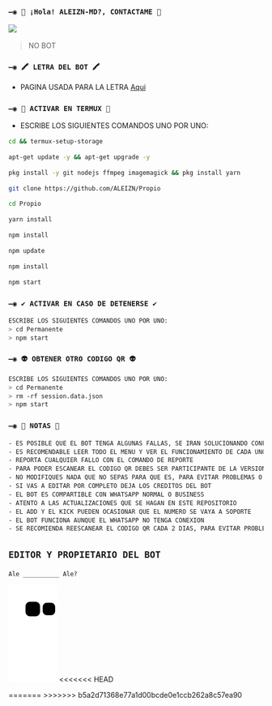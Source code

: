 
### `—◉ 👑 ¡Hola! ALEIZN-MD?, CONTACTAME 👑`
<a href="http://wa.me/+5959843037848" target="blank"><img src="https://img.shields.io/badge/Ale-25D366?style=for-the-badge&logo=whatsapp&logoColor=white" /></a>
> NO BOT

### `—◉ 🖍 LETRA DEL BOT 🖍`
- PAGINA USADA PARA LA LETRA [Aqui](https://smiley.cool/es/weirdmaker.php)


### `—◉ 👾 ACTIVAR EN TERMUX 👾` 
- ESCRIBE LOS SIGUIENTES COMANDOS UNO POR UNO:
```bash
cd && termux-setup-storage
```

```bash
apt-get update -y && apt-get upgrade -y
```

```bash
pkg install -y git nodejs ffmpeg imagemagick && pkg install yarn
```

```bash
git clone https://github.com/ALEIZN/Propio
```

```bash
cd Propio
```

```bash
yarn install
```

```bash
npm install
```

```bash
npm update
```

```bash
npm install
```

```bash
npm start
```

### 

### `—◉ ✔️ ACTIVAR EN CASO DE DETENERSE ✔️`
```bash
ESCRIBE LOS SIGUIENTES COMANDOS UNO POR UNO:
> cd Permanente
> npm start
```

### `—◉ 👽 OBTENER OTRO CODIGO QR 👽`
```bash
ESCRIBE LOS SIGUIENTES COMANDOS UNO POR UNO:
> cd Permanente
> rm -rf session.data.json
> npm start
```


### `—◉ 📝 NOTAS 📝`
```bash
- ES POSIBLE QUE EL BOT TENGA ALGUNAS FALLAS, SE IRAN SOLUCIONANDO CONFORME SE VAYAN DETECTANDO
- ES RECOMENDABLE LEER TODO EL MENU Y VER EL FUNCIONAMIENTO DE CADA UNO DE LOS COMANDOS
- REPORTA CUALQUIER FALLO CON EL COMANDO DE REPORTE 
- PARA PODER ESCANEAR EL CODIGO QR DEBES SER PARTICIPANTE DE LA VERSION MULTI-DEVICE (BETA) DE WHATSAPP
- NO MODIFIQUES NADA QUE NO SEPAS PARA QUE ES, PARA EVITAR PROBLEMAS O ERRORES
- SI VAS A EDITAR POR COMPLETO DEJA LOS CREDITOS DEL BOT 
- EL BOT ES COMPARTIBLE CON WHATSAPP NORMAL O BUSINESS
- ATENTO A LAS ACTUALIZACIONES QUE SE HAGAN EN ESTE REPOSITORIO
- EL ADD Y EL KICK PUEDEN OCASIONAR QUE EL NUMERO SE VAYA A SOPORTE 
- EL BOT FUNCIONA AUNQUE EL WHATSAPP NO TENGA CONEXION 
- SE RECOMIENDA REESCANEAR EL CODIGO QR CADA 2 DIAS, PARA EVITAR PROBLEMAS O ERRORES
```

## `EDITOR Y PROPIETARIO DEL BOT` 
`Ale __________ Ale?`

![Snake animation](https://github.com/GataNina-Li/GataNina-Li/blob/output/github-contribution-grid-snake.svg)
<<<<<<< HEAD
</div>
=======
</div>
>>>>>>> b5a2d71368e77a1d00bcde0e1ccb262a8c57ea90
